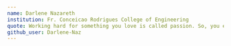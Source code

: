 ```yaml
---
name: Darlene Nazareth
institution: Fr. Conceicao Rodrigues College of Engineering
quote: Working hard for something you love is called passion. So, you either do it with passion or not at all.
github_user: Darlene-Naz
---
```

